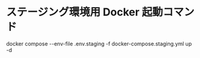# ステージング環境用 Docker 起動コマンド

docker compose --env-file .env.staging -f docker-compose.staging.yml up -d
